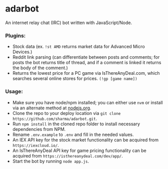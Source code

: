 # adarbot
An internet relay chat (IRC) bot written with JavaScript/Node.

### Plugins:
- Stock data (ex. `!st AMD` returns market data for Advanced Micro Devices.)
- Reddit link parsing (can differentiate between posts and comments; for posts the bot returns title of thread, and if a comment is linked it returns the body of the comment.)
- Returns the lowest price for a PC game via IsThereAnyDeal.com, which searches several online stores for prices. `(!gp [game name])`
### Usage:
- Make sure you have node/npm installed; you can either use `nvm` or install via an alternate method at [nodejs.org](https://nodejs.org).
- Clone the repo to your deploy location via `git clone https://github.com/sharma/adarbot.git`.
- Run `npm install` in the cloned repo folder to install necessary dependencies from NPM.
- Rename `.env.example` to `.env` and fill in the needed values. 
- An IEX API key for the stock market functionality can be acquired from `https://iexcloud.io/`.
- An IsThereAnyDeal API key for game pricing functionality can be acquired from `https://isthereanydeal.com/dev/app/`.
- Start the bot by running `node app.js`.
